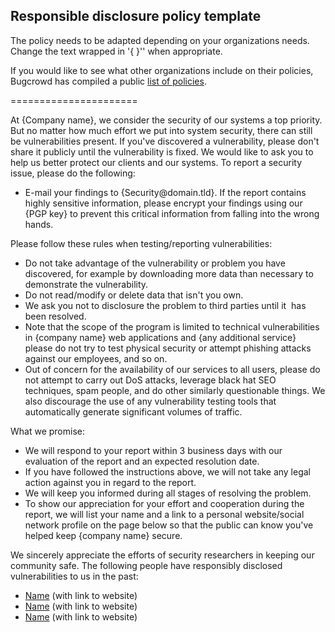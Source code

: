 <h2>Responsible disclosure policy template</h2>

<p>
The policy needs to be adapted depending on your organizations needs. Change the text wrapped in '{ }'' when appropriate.
</p>
<p>
If you would like to see what other organizations include on their policies, Bugcrowd has compiled a public <a href="https://bugcrowd.com/list-of-bug-bounty-programs/" target="_blank">list of policies</a>.
</p>

======================

At {Company name}, we consider the security of our systems a top priority. But no matter how much effort we put into system security, there can still be vulnerabilities present. If you've discovered a vulnerability, please don't share it publicly until the vulnerability is fixed. We would like to ask you to help us better protect our clients and our systems. To report a security issue, please do the following:
<ul>
	<li>E-mail your findings to {Security@domain.tld}. If the report contains highly sensitive information, please encrypt your findings using our {PGP key} to prevent this critical information from falling into the wrong hands.</li>
</ul>
Please follow these rules when testing/reporting vulnerabilities:
<ul>
	<li>Do not take advantage of the vulnerability or problem you have discovered, for example by downloading more data than necessary to demonstrate the vulnerability.</li>
	<li>Do not read/modify or delete data that isn't you own.</li>
	<li>We ask you not to disclosure the problem to third parties until it  has been resolved.</li>
	<li>Note that the scope of the program is limited to technical vulnerabilities in {company name} web applications and {any additional service} please do not try to test physical security or attempt phishing attacks against our employees, and so on.</li>
	<li>Out of concern for the availability of our services to all users, please do not attempt to carry out DoS attacks, leverage black hat SEO techniques, spam people, and do other similarly questionable things. We also discourage the use of any vulnerability testing tools that automatically generate significant volumes of traffic.</li>
</ul>
What we promise:
<ul>
	<li>We will respond to your report within 3 business days with our evaluation of the report and an expected resolution date.</li>
	<li>If you have followed the instructions above, we will not take any legal action against you in regard to the report.</li>
	<li>We will keep you informed during all stages of resolving the problem.</li>
	<li>To show our appreciation for your effort and cooperation during the report, we will list your name and a link to a personal website/social network profile on the page below so that the public can know you've helped keep {company name} secure.</li>
</ul>
We sincerely appreciate the efforts of security researchers in keeping our community safe. The following people have responsibly disclosed vulnerabilities to us in the past:
<ul>
	<li><a href="#">Name</a> (with link to website)</li>
	<li><a href="#">Name</a> (with link to website)</li>
	<li><a href="#">Name</a> (with link to website)</li>
</ul>